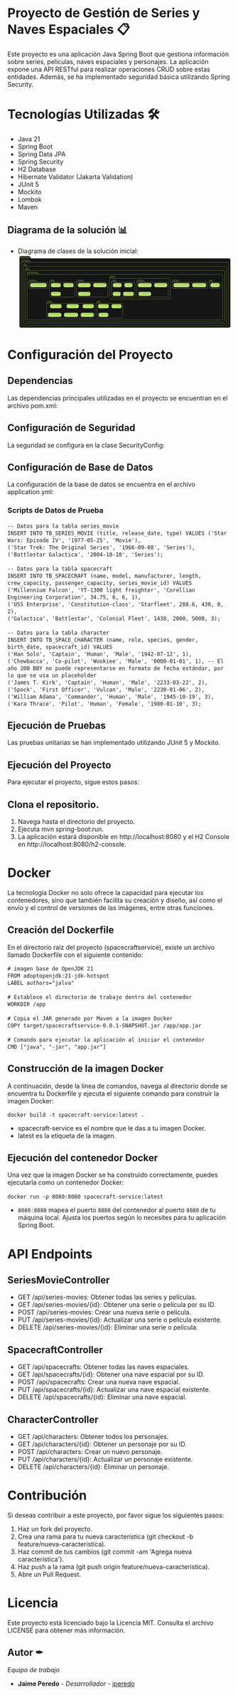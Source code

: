 # Proyecto de Gestión de Series y Naves Espaciales 📋
Este proyecto es una aplicación Java Spring Boot que gestiona información sobre series, películas, naves espaciales y personajes. La aplicación expone una API RESTful para realizar operaciones CRUD sobre estas entidades. Además, se ha implementado seguridad básica utilizando Spring Security.

# Tecnologías Utilizadas 🛠️
* Java 21
* Spring Boot
* Spring Data JPA
* Spring Security
* H2 Database
* Hibernate Validator (Jakarta Validation)
* JUnit 5
* Mockito
* Lombok
* Maven
## Diagrama de la solución 📊️
- Diagrama de clases de la solución inicial:
  ![Diagram_class.png](Diagram_class.png)
# Configuración del Proyecto
## Dependencias
Las dependencias principales utilizadas en el proyecto se encuentran en el archivo pom.xml:
## Configuración de Seguridad
La seguridad se configura en la clase SecurityConfig:

## Configuración de Base de Datos
La configuración de la base de datos se encuentra en el archivo application.yml:
### Scripts de Datos de Prueba
```
-- Datos para la tabla series_movie
INSERT INTO TB_SERIES_MOVIE (title, release_date, type) VALUES ('Star Wars: Episode IV', '1977-05-25', 'Movie'),
('Star Trek: The Original Series', '1966-09-08', 'Series'),
('Battlestar Galactica', '2004-10-18', 'Series');

-- Datos para la tabla spacecraft
INSERT INTO TB_SPACECRAFT (name, model, manufacturer, length, crew_capacity, passenger_capacity, series_movie_id) VALUES
('Millennium Falcon', 'YT-1300 light freighter', 'Corellian Engineering Corporation', 34.75, 6, 6, 1),
('USS Enterprise', 'Constitution-class', 'Starfleet', 288.6, 430, 0, 2),
('Galactica', 'Battlestar', 'Colonial Fleet', 1438, 2000, 5000, 3);

-- Datos para la tabla character
INSERT INTO TB_SPACE_CHARACTER (name, role, species, gender, birth_date, spacecraft_id) VALUES
('Han Solo', 'Captain', 'Human', 'Male', '1942-07-12', 1),
('Chewbacca', 'Co-pilot', 'Wookiee', 'Male', '0000-01-01', 1), -- El año 200 BBY no puede representarse en formato de fecha estándar, por lo que se usa un placeholder
('James T. Kirk', 'Captain', 'Human', 'Male', '2233-03-22', 2),
('Spock', 'First Officer', 'Vulcan', 'Male', '2230-01-06', 2),
('William Adama', 'Commander', 'Human', 'Male', '1945-10-19', 3),
('Kara Thrace', 'Pilot', 'Human', 'Female', '1980-01-10', 3);
```
## Ejecución de Pruebas
Las pruebas unitarias se han implementado utilizando JUnit 5 y Mockito.

## Ejecución del Proyecto
Para ejecutar el proyecto, sigue estos pasos:

## Clona el repositorio.
 1. Navega hasta el directorio del proyecto.
 2. Ejecuta mvn spring-boot:run.
 3. La aplicación estará disponible en http://localhost:8080 y el H2 Console en http://localhost:8080/h2-console.

# Docker
La tecnología Docker no solo ofrece la capacidad para ejecutar los contenedores, sino que también facilita su creación y diseño, así como el envío y el control de versiones de las imágenes, entre otras funciones.
## Creación del Dockerfile
En el directorio raíz del proyecto (spacecraftservice), existe un archivo llamado Dockerfile con el siguiente contenido:
```
# imagen base de OpenJDK 21
FROM adoptopenjdk:21-jdk-hotspot
LABEL authors="jalva"

# Establece el directorio de trabajo dentro del contenedor
WORKDIR /app

# Copia el JAR generado por Maven a la imagen Docker
COPY target/spacecraftservice-0.0.1-SNAPSHOT.jar /app/app.jar

# Comando para ejecutar la aplicación al iniciar el contenedor
CMD ["java", "-jar", "app.jar"]
```
## Construcción de la imagen Docker
A continuación, desde la línea de comandos, navega al directorio donde se encuentra tu Dockerfile y ejecuta el siguiente comando para construir la imagen Docker:
```
docker build -t spacecraft-service:latest .
```
* spacecraft-service es el nombre que le das a tu imagen Docker.
* latest es la etiqueta de la imagen.
## Ejecución del contenedor Docker
  Una vez que la imagen Docker se ha construido correctamente, puedes ejecutarla como un contenedor Docker:

```docker run -p 8080:8080 spacecraft-service:latest```
* `8080:8080` mapea el puerto `8080` del contenedor al puerto `8080` de tu máquina local. Ajusta los puertos según lo necesites para tu aplicación Spring Boot.

# API Endpoints
## SeriesMovieController
* GET /api/series-movies: Obtener todas las series y películas.
* GET /api/series-movies/{id}: Obtener una serie o película por su ID.
* POST /api/series-movies: Crear una nueva serie o película.
* PUT /api/series-movies/{id}: Actualizar una serie o película existente.
* DELETE /api/series-movies/{id}: Eliminar una serie o película.
## SpacecraftController
* GET /api/spacecrafts: Obtener todas las naves espaciales.
* GET /api/spacecrafts/{id}: Obtener una nave espacial por su ID.
* POST /api/spacecrafts: Crear una nueva nave espacial.
* PUT /api/spacecrafts/{id}: Actualizar una nave espacial existente.
* DELETE /api/spacecrafts/{id}: Eliminar una nave espacial.
## CharacterController
* GET /api/characters: Obtener todos los personajes.
* GET /api/characters/{id}: Obtener un personaje por su ID.
* POST /api/characters: Crear un nuevo personaje.
* PUT /api/characters/{id}: Actualizar un personaje existente.
* DELETE /api/characters/{id}: Eliminar un personaje.
# Contribución
Si deseas contribuir a este proyecto, por favor sigue los siguientes pasos:
1. Haz un fork del proyecto.
2. Crea una rama para tu nueva característica (git checkout -b feature/nueva-caracteristica).
3. Haz commit de tus cambios (git commit -am 'Agrega nueva característica').
4. Haz push a la rama (git push origin feature/nueva-caracteristica).
5. Abre un Pull Request.
# Licencia
Este proyecto está licenciado bajo la Licencia MIT. Consulta el archivo LICENSE para obtener más información.

## Autor ✒

_Equipo de trabajo_
* **Jaime Peredo** - *Desarrollador* - [jperedo](https://gitlab/jperedo)
